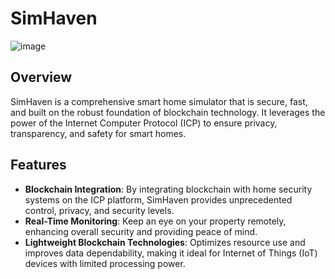 # SimHaven

![image](https://github.com/HawiAdams/ICP-Blockchain-simulator-for-smart-homes/assets/100078125/00b08898-61ae-4704-9323-a8155060aef4)

## Overview

SimHaven is a comprehensive smart home simulator that is secure, fast, and built on the robust foundation of blockchain technology. It leverages the power of the Internet Computer Protocol (ICP) to ensure privacy, transparency, and safety for smart homes.

## Features

- **Blockchain Integration**: By integrating blockchain with home security systems on the ICP platform, SimHaven provides unprecedented control, privacy, and security levels.
- **Real-Time Monitoring**: Keep an eye on your property remotely, enhancing overall security and providing peace of mind.
- **Lightweight Blockchain Technologies**: Optimizes resource use and improves data dependability, making it ideal for Internet of Things (IoT) devices with limited processing power.
